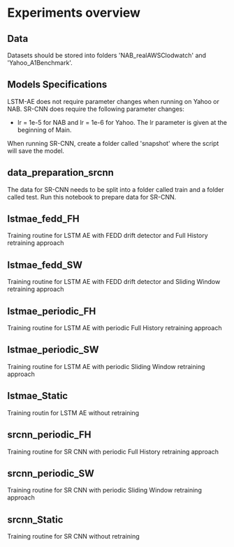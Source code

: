 # Experiments overview

## Data

Datasets should be stored into folders 'NAB_realAWSClodwatch' and 'Yahoo_A1Benchmark'.

## Models Specifications

LSTM-AE does not require parameter changes when running on Yahoo or NAB. SR-CNN does require the following parameter changes:
- lr = 1e-5 for NAB and lr = 1e-6 for Yahoo. The lr parameter is given at the beginning of Main.

When running SR-CNN, create a folder called 'snapshot' where the script will save the model.


## data_preparation_srcnn

The data for SR-CNN needs to be split into a folder called train and a folder called test.
Run this notebook to prepare data for SR-CNN.

## lstmae_fedd_FH

Training routine for LSTM AE with FEDD drift detector and Full History retraining approach

## lstmae_fedd_SW

Training routine for LSTM AE with FEDD drift detector and Sliding Window retraining approach

## lstmae_periodic_FH

Training routine for LSTM AE with periodic Full History retraining approach

## lstmae_periodic_SW

Training routine for LSTM AE with periodic Sliding Window retraining approach

## lstmae_Static

Training routin for LSTM AE without retraining

## srcnn_periodic_FH

Training routine for SR CNN with periodic Full History retraining approach

## srcnn_periodic_SW

Training routine for SR CNN with periodic Sliding Window retraining approach

## srcnn_Static

Training routine for SR CNN without retraining
